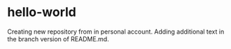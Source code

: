 # hello-world
Creating new repository from in personal account.
Adding additional text in the branch version of README.md.
